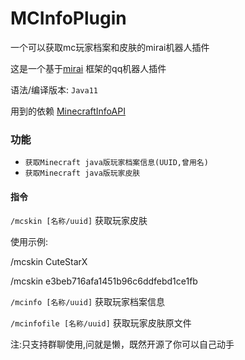 # MCInfoPlugin
一个可以获取mc玩家档案和皮肤的mirai机器人插件

这是一个基于[mirai](https://github.com/mamoe/mirai) 框架的qq机器人插件

语法/编译版本: `Java11`

用到的依赖 [MinecraftInfoAPI](https://github.com/MX233/MinecraftInfoAPI)

### 功能
- `获取Minecraft java版玩家档案信息(UUID,曾用名)`
- `获取Minecraft java版玩家皮肤`

#### 指令

`/mcskin [名称/uuid]` 获取玩家皮肤

使用示例:

/mcskin CuteStarX

/mcskin e3beb716afa1451b96c6ddfebd1ce1fb


`/mcinfo [名称/uuid]` 获取玩家档案信息

`/mcinfofile [名称/uuid]` 获取玩家皮肤原文件 

注:只支持群聊使用,问就是懒，既然开源了你可以自己动手
